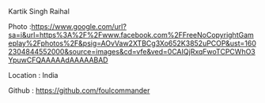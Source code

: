Kartik Singh Raihal

Photo :https://www.google.com/url?sa=i&url=https%3A%2F%2Fwww.facebook.com%2FFreeNoCopyrightGameplay%2Fphotos%2F&psig=AOvVaw2XTBCg3Xo652K3852uPCOP&ust=1602304844552000&source=images&cd=vfe&ved=0CAIQjRxqFwoTCPCWhO3YpuwCFQAAAAAdAAAAABAD

Location : India

Github : https://github.com/foulcommander
